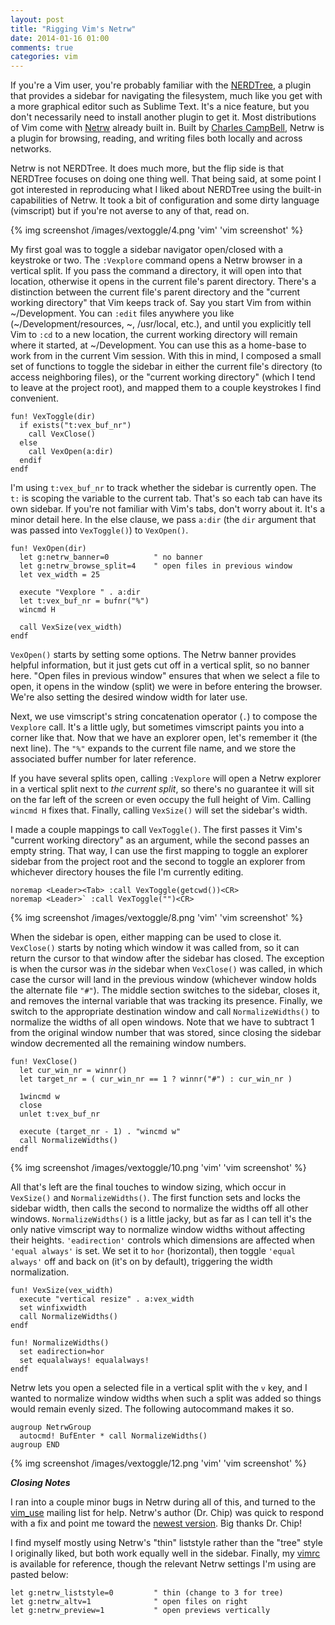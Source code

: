 ```yaml
---
layout: post
title: "Rigging Vim's Netrw"
date: 2014-01-16 01:00
comments: true
categories: vim
---
```

If you're a Vim user, you're probably familiar with the [NERDTree](http://www.vim.org/scripts/script.php?script_id=1075), a plugin that provides a sidebar for navigating the filesystem, much like you get with a more graphical editor such as Sublime Text. It's a nice feature, but you don't necessarily need to install another plugin to get it. Most distributions of Vim come with [Netrw](http://www.vim.org/scripts/script.php?script_id=1075) already built in. Built by [Charles CampBell](http://www.drchip.org/astronaut/index.html), Netrw is a plugin for browsing, reading, and writing files both locally and across networks.

Netrw is not NERDTree. It does much more, but the flip side is that NERDTree focuses on doing one thing well. That being said, at some point I got interested in reproducing what I liked about NERDTree using the built-in capabilities of Netrw. It took a bit of configuration and some dirty language (vimscript) but if you're not averse to any of that, read on.

{% img screenshot /images/vextoggle/4.png 'vim' 'vim screenshot' %}

My first goal was to toggle a sidebar navigator open/closed with a keystroke or two. The `:Vexplore` command opens a Netrw browser in a vertical split. If you pass the command a directory, it will open into that location, otherwise it opens in the current file's parent directory. There's a distinction between the current file's parent directory and the "current working directory" that Vim keeps track of. Say you start Vim from within ~/Development. You can `:edit` files anywhere you like (~/Development/resources, ~, /usr/local, etc.), and until you explicitly tell Vim to `:cd` to a new location, the current working directory will remain where it started, at ~/Development. You can use this as a home-base to work from in the current Vim session. With this in mind, I composed a small set of functions to toggle the sidebar in either the current file's directory (to access neighboring files), or the "current working directory" (which I tend to leave at the project root), and mapped them to a couple keystrokes I find convenient.

```
fun! VexToggle(dir)
  if exists("t:vex_buf_nr")
    call VexClose()
  else
    call VexOpen(a:dir)
  endif
endf
```

I'm using `t:vex_buf_nr` to track whether the sidebar is currently open. The `t:` is scoping the variable to the current tab. That's so each tab can have its own sidebar. If you're not familiar with Vim's tabs, don't worry about it. It's a minor detail here. In the else clause, we pass `a:dir` (the `dir` argument that was passed into `VexToggle()`) to `VexOpen()`.

```
fun! VexOpen(dir)
  let g:netrw_banner=0          " no banner
  let g:netrw_browse_split=4    " open files in previous window
  let vex_width = 25

  execute "Vexplore " . a:dir
  let t:vex_buf_nr = bufnr("%")
  wincmd H

  call VexSize(vex_width)
endf
```

`VexOpen()` starts by setting some options. The Netrw banner provides helpful information, but it just gets cut off in a vertical split, so no banner here. "Open files in previous window" ensures that when we select a file to open, it opens in the window (split) we were in before entering the browser. We're also setting the desired window width for later use.

Next, we use vimscript's string concatenation operator (`.`) to compose the `Vexplore` call. It's a little ugly, but sometimes vimscript paints you into a corner like that. Now that we have an explorer open, let's remember it (the next line). The `"%"` expands to the current file name, and we store the associated buffer number for later reference.

If you have several splits open, calling `:Vexplore` will open a Netrw explorer in a vertical split next to *the current split*, so there's no guarantee it will sit on the far left of the screen or even occupy the full height of Vim. Calling `wincmd H` fixes that. Finally, calling `VexSize()` will set the sidebar's width.

I made a couple mappings to call `VexToggle()`. The first passes it Vim's "current working directory" as an argument, while the second passes an empty string. That way, I can use the first mapping to toggle an explorer sidebar from the project root and the second to toggle an explorer from whichever directory houses the file I'm currently editing.

```
noremap <Leader><Tab> :call VexToggle(getcwd())<CR>
noremap <Leader>` :call VexToggle("")<CR>
```

{% img screenshot /images/vextoggle/8.png 'vim' 'vim screenshot' %}

When the sidebar is open, either mapping can be used to close it. `VexClose()` starts by noting which window it was called from, so it can return the cursor to that window after the sidebar has closed. The exception is when the cursor was *in* the sidebar when `VexClose()` was called, in which case the cursor will land in the previous window (whichever window holds the alternate file `"#"`). The middle section switches to the sidebar, closes it, and removes the internal variable that was tracking its presence. Finally, we switch to the appropriate destination window and call `NormalizeWidths()` to normalize the widths of all open windows. Note that we have to subtract 1 from the original window number that was stored, since closing the sidebar window decremented all the remaining window numbers.

```
fun! VexClose()
  let cur_win_nr = winnr()
  let target_nr = ( cur_win_nr == 1 ? winnr("#") : cur_win_nr )

  1wincmd w
  close
  unlet t:vex_buf_nr

  execute (target_nr - 1) . "wincmd w"
  call NormalizeWidths()
endf
```

{% img screenshot /images/vextoggle/10.png 'vim' 'vim screenshot' %}

All that's left are the final touches to window sizing, which occur in `VexSize()` and `NormalizeWidths()`. The first function sets and locks the sidebar width, then calls the second to normalize the widths off all other windows. `NormalizeWidths()` is a little jacky, but as far as I can tell it's the only native vimscript way to normalize window widths without affecting their heights. `'eadirection'` controls which dimensions are affected when `'equal always'` is set. We set it to `hor` (horizontal), then toggle `'equal always'` off and back on (it's on by default), triggering the width normalization.

```
fun! VexSize(vex_width)
  execute "vertical resize" . a:vex_width
  set winfixwidth
  call NormalizeWidths()
endf

fun! NormalizeWidths()
  set eadirection=hor
  set equalalways! equalalways!
endf
```

Netrw lets you open a selected file in a vertical split with the `v` key, and I wanted to normalize window widths when such a split was added so things would remain evenly sized. The following autocommand makes it so.

```
augroup NetrwGroup
  autocmd! BufEnter * call NormalizeWidths()
augroup END
```

{% img screenshot /images/vextoggle/12.png 'vim' 'vim screenshot' %}

***Closing Notes***

I ran into a couple minor bugs in Netrw during all of this, and turned to the [vim_use](https://groups.google.com/forum/#!topic/vim_use/XNOcLYsgk8Y) mailing list for help. Netrw's author (Dr. Chip) was quick to respond with a fix and point me toward the [newest version](http://www.drchip.org/astronaut/vim/index.html#NETRW). Big thanks Dr. Chip!

I find myself mostly using Netrw's "thin" liststyle rather than the "tree" style I originally liked, but both work equally well in the sidebar. Finally, my [vimrc](https://github.com/ivanbrennan/vim/blob/master/vimrc) is available for reference, though the relevant Netrw settings I'm using are pasted below:

```
let g:netrw_liststyle=0         " thin (change to 3 for tree)
let g:netrw_altv=1              " open files on right
let g:netrw_preview=1           " open previews vertically
```